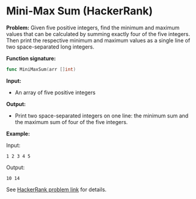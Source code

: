 # Mini-Max Sum (HackerRank)

**Problem:**
Given five positive integers, find the minimum and maximum values that can be calculated by summing exactly four of the five integers. Then print the respective minimum and maximum values as a single line of two space-separated long integers.

**Function signature:**
```go
func MiniMaxSum(arr []int)
```

**Input:**
- An array of five positive integers

**Output:**
- Print two space-separated integers on one line: the minimum sum and the maximum sum of four of the five integers.

**Example:**

Input:
```
1 2 3 4 5
```
Output:
```
10 14
```

See [HackerRank problem link](https://www.hackerrank.com/challenges/one-week-preparation-kit-mini-max-sum/problem) for details.

